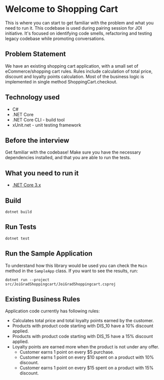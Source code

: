 # Welcome to Shopping Cart

This is where you can start to get familiar with the problem and what you need to run it.
This codebase is used during pairing session for JOI initiative.
It's focused on identifying code smells, refactoring and testing legacy codebase while promoting
conversations.

## Problem Statement

We have an existing shopping cart application, with a small set of eCommerce/shopping cart rules. Rules include calculation of total price, discount and loyalty points calculation. Most of the business logic is implemented in single method ShoppingCart.checkout.

## Technology used

- C#
- .NET Core
- .NET Core CLI - build tool
- xUnit.net - unit testing framework

## Before the interview

Get familiar with the codebase! Make sure you have the necessary dependencies installed, and that you are able to run the tests.

## What you need to run it

- [.NET Core 3.x](https://dotnet.microsoft.com/download/dotnet-core/3.1)

## Build

```console
dotnet build
```

## Run Tests

```console
dotnet test
```

## Run the Sample Application

To understand how this library would be used you can check the `Main` method in the `SampleApp` class. If you want to see the results, run:

```console
dotnet run --project src/JoiGradShoppingcart/JoiGradShoppingcart.csproj
```

## Existing Business Rules

Application code currently has following rules:

- Calculates total price and total loyalty points earned by the customer.
- Products with product code starting with DIS_10 have a 10% discount applied.
- Products with product code starting with DIS_15 have a 15% discount applied.
- Loyalty points are earned more when the product is not under any offer.
  - Customer earns 1 point on every \$5 purchase.
  - Customer earns 1 point on every \$10 spent on a product with 10% discount.
  - Customer earns 1 point on every \$15 spent on a product with 15% discount.
